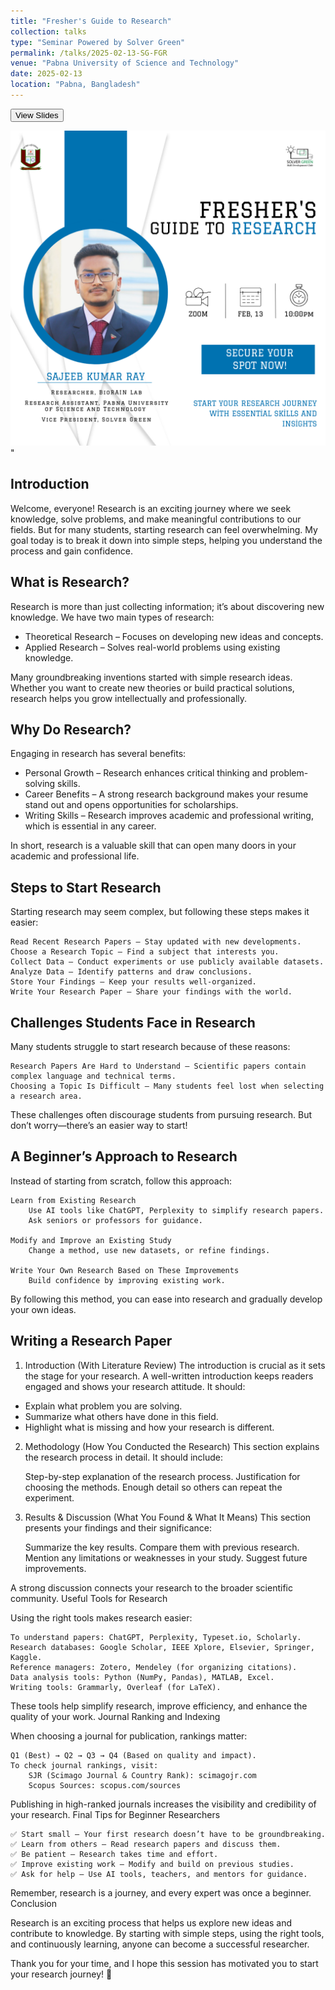 ```yaml
---
title: "Fresher's Guide to Research"
collection: talks
type: "Seminar Powered by Solver Green"
permalink: /talks/2025-02-13-SG-FGR
venue: "Pabna University of Science and Technology"
date: 2025-02-13
location: "Pabna, Bangladesh"
---
```


<button class = "btn" onclick="window.location.href='https://www.canva.com/design/DAGe6BIRHIk/edNL50yiUXYSllBE9ElXTg/view?utm_content=DAGe6BIRHIk&utm_campaign=designshare&utm_medium=link2&utm_source=uniquelinks&utlId=h7e1db355d9';">View Slides</button>

<img src='/images/Solver-green-Session.jpg'>" 
<br>

## Introduction

Welcome, everyone! Research is an exciting journey where we seek knowledge, solve problems, and make meaningful contributions to our fields. But for many students, starting research can feel overwhelming. My goal today is to break it down into simple steps, helping you understand the process and gain confidence.

## What is Research?

Research is more than just collecting information; it’s about discovering new knowledge. We have two main types of research:

  - Theoretical Research – Focuses on developing new ideas and concepts.
  - Applied Research – Solves real-world problems using existing knowledge.

Many groundbreaking inventions started with simple research ideas. Whether you want to create new theories or build practical solutions, research helps you grow intellectually and professionally.

## Why Do Research?

Engaging in research has several benefits:

  -  Personal Growth – Research enhances critical thinking and problem-solving skills.
  -  Career Benefits – A strong research background makes your resume stand out and opens opportunities for scholarships.
  -  Writing Skills – Research improves academic and professional writing, which is essential in any career.

In short, research is a valuable skill that can open many doors in your academic and professional life.

## Steps to Start Research

Starting research may seem complex, but following these steps makes it easier:

    Read Recent Research Papers – Stay updated with new developments.
    Choose a Research Topic – Find a subject that interests you.
    Collect Data – Conduct experiments or use publicly available datasets.
    Analyze Data – Identify patterns and draw conclusions.
    Store Your Findings – Keep your results well-organized.
    Write Your Research Paper – Share your findings with the world.

## Challenges Students Face in Research

Many students struggle to start research because of these reasons:

    Research Papers Are Hard to Understand – Scientific papers contain complex language and technical terms.
    Choosing a Topic Is Difficult – Many students feel lost when selecting a research area.

These challenges often discourage students from pursuing research. But don’t worry—there’s an easier way to start!

## A Beginner’s Approach to Research

Instead of starting from scratch, follow this approach:

    Learn from Existing Research
        Use AI tools like ChatGPT, Perplexity to simplify research papers.
        Ask seniors or professors for guidance.

    Modify and Improve an Existing Study
        Change a method, use new datasets, or refine findings.

    Write Your Own Research Based on These Improvements
        Build confidence by improving existing work.

By following this method, you can ease into research and gradually develop your own ideas.

## Writing a Research Paper
1. Introduction (With Literature Review)
The introduction is crucial as it sets the stage for your research. A well-written introduction keeps readers engaged and shows your research attitude. It should:

  -  Explain what problem you are solving.
  -  Summarize what others have done in this field.
  -  Highlight what is missing and how your research is different.

2. Methodology (How You Conducted the Research)
This section explains the research process in detail. It should include:

    Step-by-step explanation of the research process.
    Justification for choosing the methods.
    Enough detail so others can repeat the experiment.

3. Results & Discussion (What You Found & What It Means)
This section presents your findings and their significance:

    Summarize the key results.
    Compare them with previous research.
    Mention any limitations or weaknesses in your study.
    Suggest future improvements.

A strong discussion connects your research to the broader scientific community.
Useful Tools for Research

Using the right tools makes research easier:

    To understand papers: ChatGPT, Perplexity, Typeset.io, Scholarly.
    Research databases: Google Scholar, IEEE Xplore, Elsevier, Springer, Kaggle.
    Reference managers: Zotero, Mendeley (for organizing citations).
    Data analysis tools: Python (NumPy, Pandas), MATLAB, Excel.
    Writing tools: Grammarly, Overleaf (for LaTeX).

These tools help simplify research, improve efficiency, and enhance the quality of your work.
Journal Ranking and Indexing

When choosing a journal for publication, rankings matter:

    Q1 (Best) → Q2 → Q3 → Q4 (Based on quality and impact).
    To check journal rankings, visit:
        SJR (Scimago Journal & Country Rank): scimagojr.com
        Scopus Sources: scopus.com/sources

Publishing in high-ranked journals increases the visibility and credibility of your research.
Final Tips for Beginner Researchers

    ✅ Start small – Your first research doesn’t have to be groundbreaking.
    ✅ Learn from others – Read research papers and discuss them.
    ✅ Be patient – Research takes time and effort.
    ✅ Improve existing work – Modify and build on previous studies.
    ✅ Ask for help – Use AI tools, teachers, and mentors for guidance.

Remember, research is a journey, and every expert was once a beginner.
Conclusion

Research is an exciting process that helps us explore new ideas and contribute to knowledge. By starting with simple steps, using the right tools, and continuously learning, anyone can become a successful researcher.

Thank you for your time, and I hope this session has motivated you to start your research journey! 🚀